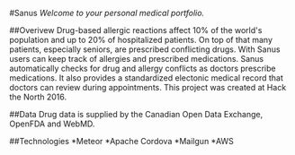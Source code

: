 #Sanus
*Welcome to your personal medical portfolio.*


##Overivew
Drug-based allergic reactions affect 10% of the world's population and up to 20% of hospitalized patients. On top of that many patients, especially seniors, are prescribed conflicting drugs. With Sanus users can keep track of allergies and prescribed medications. Sanus automatically checks for drug and allergy conflicts as doctors prescribe medications. It also provides a standardized electonic medical record that doctors can review during appointments. This project was created at Hack the North 2016.

##Data
Drug data is supplied by the Canadian Open Data Exchange, OpenFDA and WebMD. 

##Technologies
*Meteor
*Apache Cordova
*Mailgun
*AWS


